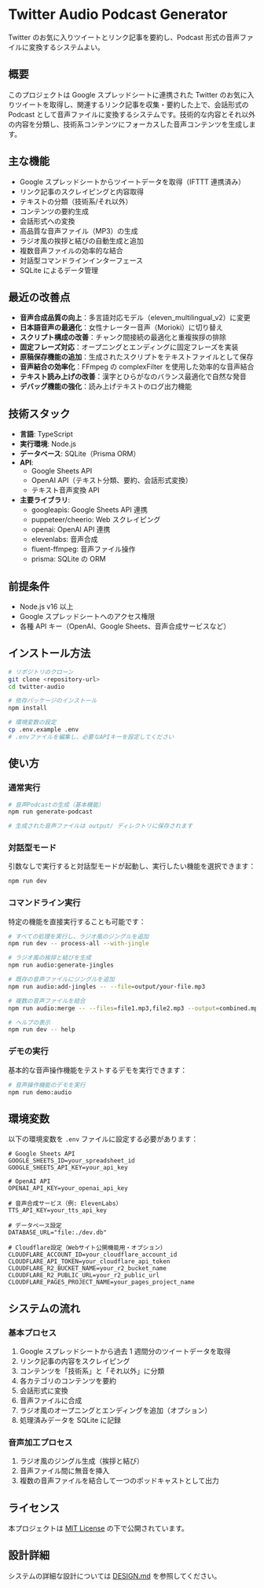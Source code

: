 # Twitter Audio Podcast Generator

Twitter のお気に入りツイートとリンク記事を要約し、Podcast 形式の音声ファイルに変換するシステムよい。

## 概要

このプロジェクトは Google スプレッドシートに連携された Twitter のお気に入りツイートを取得し、関連するリンク記事を収集・要約した上で、会話形式の Podcast として音声ファイルに変換するシステムです。技術的な内容とそれ以外の内容を分類し、技術系コンテンツにフォーカスした音声コンテンツを生成します。

## 主な機能

- Google スプレッドシートからツイートデータを取得（IFTTT 連携済み）
- リンク記事のスクレイピングと内容取得
- テキストの分類（技術系/それ以外）
- コンテンツの要約生成
- 会話形式への変換
- 高品質な音声ファイル（MP3）の生成
- ラジオ風の挨拶と結びの自動生成と追加
- 複数音声ファイルの効率的な結合
- 対話型コマンドラインインターフェース
- SQLite によるデータ管理

## 最近の改善点

- **音声合成品質の向上**：多言語対応モデル（eleven_multilingual_v2）に変更
- **日本語音声の最適化**：女性ナレーター音声（Morioki）に切り替え
- **スクリプト構成の改善**：チャンク間接続の最適化と重複挨拶の排除
- **固定フレーズ対応**：オープニングとエンディングに固定フレーズを実装
- **原稿保存機能の追加**：生成されたスクリプトをテキストファイルとして保存
- **音声結合の効率化**：FFmpeg の complexFilter を使用した効率的な音声結合
- **テキスト読み上げの改善**：漢字とひらがなのバランス最適化で自然な発音
- **デバッグ機能の強化**：読み上げテキストのログ出力機能

## 技術スタック

- **言語**: TypeScript
- **実行環境**: Node.js
- **データベース**: SQLite（Prisma ORM）
- **API**:
  - Google Sheets API
  - OpenAI API（テキスト分類、要約、会話形式変換）
  - テキスト音声変換 API
- **主要ライブラリ**:
  - googleapis: Google Sheets API 連携
  - puppeteer/cheerio: Web スクレイピング
  - openai: OpenAI API 連携
  - elevenlabs: 音声合成
  - fluent-ffmpeg: 音声ファイル操作
  - prisma: SQLite の ORM

## 前提条件

- Node.js v16 以上
- Google スプレッドシートへのアクセス権限
- 各種 API キー（OpenAI、Google Sheets、音声合成サービスなど）

## インストール方法

```bash
# リポジトリのクローン
git clone <repository-url>
cd twitter-audio

# 依存パッケージのインストール
npm install

# 環境変数の設定
cp .env.example .env
# .envファイルを編集し、必要なAPIキーを設定してください
```

## 使い方

### 通常実行

```bash
# 音声Podcastの生成（基本機能）
npm run generate-podcast

# 生成された音声ファイルは output/ ディレクトリに保存されます
```

### 対話型モード

引数なしで実行すると対話型モードが起動し、実行したい機能を選択できます：

```bash
npm run dev
```

### コマンドライン実行

特定の機能を直接実行することも可能です：

```bash
# すべての処理を実行し、ラジオ風のジングルを追加
npm run dev -- process-all --with-jingle

# ラジオ風の挨拶と結びを生成
npm run audio:generate-jingles

# 既存の音声ファイルにジングルを追加
npm run audio:add-jingles -- --file=output/your-file.mp3

# 複数の音声ファイルを結合
npm run audio:merge -- --files=file1.mp3,file2.mp3 --output=combined.mp3 --silence=2.5

# ヘルプの表示
npm run dev -- help
```

### デモの実行

基本的な音声操作機能をテストするデモを実行できます：

```bash
# 音声操作機能のデモを実行
npm run demo:audio
```

## 環境変数

以下の環境変数を `.env` ファイルに設定する必要があります：

```
# Google Sheets API
GOOGLE_SHEETS_ID=your_spreadsheet_id
GOOGLE_SHEETS_API_KEY=your_api_key

# OpenAI API
OPENAI_API_KEY=your_openai_api_key

# 音声合成サービス（例: ElevenLabs）
TTS_API_KEY=your_tts_api_key

# データベース設定
DATABASE_URL="file:./dev.db"

# Cloudflare設定（Webサイト公開機能用・オプション）
CLOUDFLARE_ACCOUNT_ID=your_cloudflare_account_id
CLOUDFLARE_API_TOKEN=your_cloudflare_api_token
CLOUDFLARE_R2_BUCKET_NAME=your_r2_bucket_name
CLOUDFLARE_R2_PUBLIC_URL=your_r2_public_url
CLOUDFLARE_PAGES_PROJECT_NAME=your_pages_project_name
```

## システムの流れ

### 基本プロセス

1. Google スプレッドシートから過去 1 週間分のツイートデータを取得
2. リンク記事の内容をスクレイピング
3. コンテンツを「技術系」と「それ以外」に分類
4. 各カテゴリのコンテンツを要約
5. 会話形式に変換
6. 音声ファイルに合成
7. ラジオ風のオープニングとエンディングを追加（オプション）
8. 処理済みデータを SQLite に記録

### 音声加工プロセス

1. ラジオ風のジングル生成（挨拶と結び）
2. 音声ファイル間に無音を挿入
3. 複数の音声ファイルを結合して一つのポッドキャストとして出力

## ライセンス

本プロジェクトは [MIT License](LICENSE) の下で公開されています。

## 設計詳細

システムの詳細な設計については [DESIGN.md](DESIGN.md) を参照してください。
